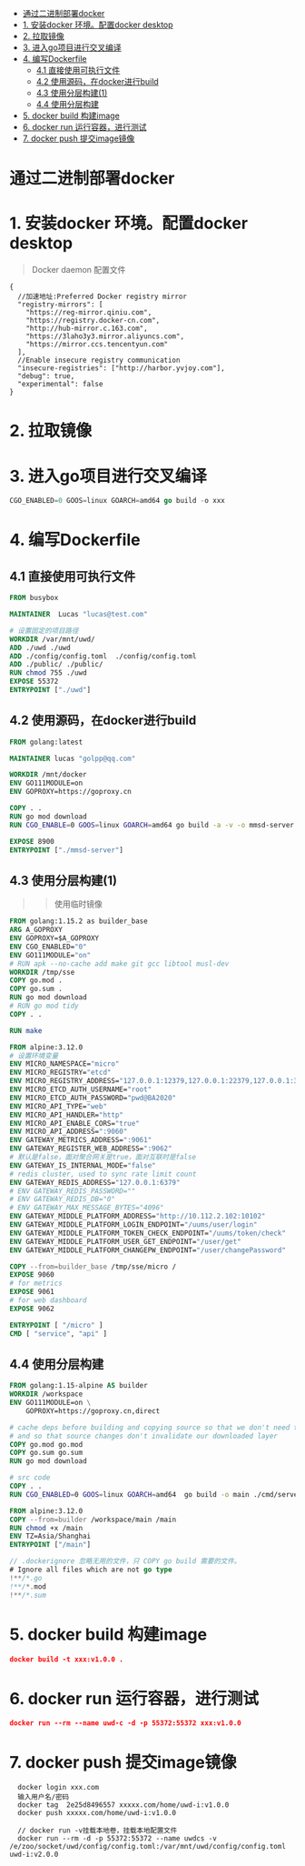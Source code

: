 <!-- [toc] -->
- [通过二进制部署docker](#通过二进制部署docker)
- [1. 安装docker 环境。配置docker desktop](#1-安装docker-环境配置docker-desktop)
- [2. 拉取镜像](#2-拉取镜像)
- [3. 进入go项目进行交叉编译](#3-进入go项目进行交叉编译)
- [4. 编写Dockerfile](#4-编写dockerfile)
  - [4.1 直接使用可执行文件](#41-直接使用可执行文件)
  - [4.2  使用源码，在docker进行build](#42--使用源码在docker进行build)
  - [4.3 使用分层构建(1)](#43-使用分层构建1)
  - [4.4 使用分层构建](#44-使用分层构建)
- [5. docker build 构建image](#5-docker-build-构建image)
- [6. docker run 运行容器，进行测试](#6-docker-run-运行容器进行测试)
- [7. docker push  提交image镜像](#7-docker-push--提交image镜像)

# 通过二进制部署docker

# 1. 安装docker 环境。配置docker desktop

> Docker daemon 配置文件

```json5
{
  //加速地址:Preferred Docker registry mirror
  "registry-mirrors": [
    "https://reg-mirror.qiniu.com",
    "https://registry.docker-cn.com",
    "http://hub-mirror.c.163.com",
    "https://3laho3y3.mirror.aliyuncs.com",
    "https://mirror.ccs.tencentyun.com"
  ],
  //Enable insecure registry communication
  "insecure-registries": ["http://harbor.yvjoy.com"],
  "debug": true,
  "experimental": false
}
```

# 2. 拉取镜像

# 3. 进入go项目进行交叉编译

```go
CGO_ENABLED=0 GOOS=linux GOARCH=amd64 go build -o xxx
```

# 4. 编写Dockerfile

## 4.1 直接使用可执行文件

 ```Dockerfile
 FROM busybox

MAINTAINER  Lucas "lucas@test.com"

# 设置固定的项目路径
WORKDIR /var/mnt/uwd/
ADD ./uwd ./uwd
ADD ./config/config.toml  ./config/config.toml
ADD ./public/ ./public/
RUN chmod 755 ./uwd
EXPOSE 55372
ENTRYPOINT ["./uwd"]
 ```

## 4.2  使用源码，在docker进行build

 ```Dockerfile
 FROM golang:latest

MAINTAINER lucas "golpp@qq.com"

WORKDIR /mnt/docker
ENV GO111MODULE=on
ENV GOPROXY=https://goproxy.cn

COPY . .
RUN go mod download 
RUN CGO_ENABLE=0 GOOS=linux GOARCH=amd64 go build -a -v -o mmsd-server

EXPOSE 8900
ENTRYPOINT ["./mmsd-server"]
 ```

## 4.3 使用分层构建(1)

>> 使用临时镜像

```Dockerfile
FROM golang:1.15.2 as builder_base
ARG A_GOPROXY
ENV GOPROXY=$A_GOPROXY
ENV CGO_ENABLED="0"
ENV GO111MODULE="on"
# RUN apk --no-cache add make git gcc libtool musl-dev
WORKDIR /tmp/sse
COPY go.mod .
COPY go.sum .
RUN go mod download
# RUN go mod tidy
COPY . .

RUN make

FROM alpine:3.12.0
# 设置环境变量
ENV MICRO_NAMESPACE="micro"
ENV MICRO_REGISTRY="etcd"
ENV MICRO_REGISTRY_ADDRESS="127.0.0.1:12379,127.0.0.1:22379,127.0.0.1:32379"
ENV MICRO_ETCD_AUTH_USERNAME="root"
ENV MICRO_ETCD_AUTH_PASSWORD="pwd@BA2020"
ENV MICRO_API_TYPE="web"
ENV MICRO_API_HANDLER="http"
ENV MICRO_API_ENABLE_CORS="true"
ENV MICRO_API_ADDRESS=":9060"
ENV GATEWAY_METRICS_ADDRESS=":9061"
ENV GATEWAY_REGISTER_WEB_ADDRESS=":9062"
# 默认是false，面对聚合网关是true，面对互联时是false
ENV GATEWAY_IS_INTERNAL_MODE="false"
# redis cluster, used to sync rate limit count
ENV GATEWAY_REDIS_ADDRESS="127.0.0.1:6379"
# ENV GATEWAY_REDIS_PASSWORD=""
# ENV GATEWAY_REDIS_DB="0"
# ENV GATEWAY_MAX_MESSAGE_BYTES="4096"
ENV GATEWAY_MIDDLE_PLATFORM_ADDRESS="http://10.112.2.102:10102"
ENV GATEWAY_MIDDLE_PLATFORM_LOGIN_ENDPOINT="/uums/user/login"
ENV GATEWAY_MIDDLE_PLATFORM_TOKEN_CHECK_ENDPOINT="/uums/token/check"
ENV GATEWAY_MIDDLE_PLATFORM_USER_GET_ENDPOINT="/user/get"
ENV GATEWAY_MIDDLE_PLATFORM_CHANGEPW_ENDPOINT="/user/changePassword"

COPY --from=builder_base /tmp/sse/micro /
EXPOSE 9060
# for metrics
EXPOSE 9061
# for web dashboard
EXPOSE 9062

ENTRYPOINT [ "/micro" ] 
CMD [ "service", "api" ]
```

## 4.4 使用分层构建

```Dockerfile
FROM golang:1.15-alpine AS builder
WORKDIR /workspace
ENV GO111MODULE=on \
    GOPROXY=https://goproxy.cn,direct

# cache deps before building and copying source so that we don't need to re-download as much
# and so that source changes don't invalidate our downloaded layer
COPY go.mod go.mod
COPY go.sum go.sum
RUN go mod download

# src code
COPY . .
RUN CGO_ENABLED=0 GOOS=linux GOARCH=amd64  go build -o main ./cmd/server

FROM alpine:3.12.0
COPY --from=builder /workspace/main /main
RUN chmod +x /main
ENV TZ=Asia/Shanghai
ENTRYPOINT ["/main"]
```

```go
// .dockerignore 忽略无用的文件，只 COPY go build 需要的文件。
# Ignore all files which are not go type
!**/*.go
!**/*.mod
!**/*.sum
```

# 5. docker build 构建image

```json
docker build -t xxx:v1.0.0 .
```

# 6. docker run 运行容器，进行测试

```json
docker run --rm --name uwd-c -d -p 55372:55372 xxx:v1.0.0
```

# 7. docker push  提交image镜像

```json5
  docker login xxx.com
  输入用户名/密码
  docker tag  2e25d8496557 xxxxx.com/home/uwd-i:v1.0.0
  docker push xxxxx.com/home/uwd-i:v1.0.0
  
  // docker run -v挂载本地卷，挂载本地配置文件
  docker run --rm -d -p 55372:55372 --name uwdcs -v /e/zoo/socket/uwd/config/config.toml:/var/mnt/uwd/config/config.toml uwd-i:v2.0.0
```
